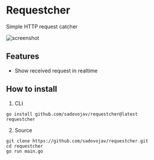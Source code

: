 # Requestcher

Simple HTTP request catcher

![screenshot](https://user-images.githubusercontent.com/9282021/203162163-6594b7ad-07cc-4e55-afce-ff3e0424ba6e.jpg)

## Features

* Show received request in realtime

## How to install
1. CLI

```shell script
go install github.com/sadovojav/requestcher@latest
requestcher
```

2. Source
```shell script
git clone https://github.com/sadovojav/requestcher.git
cd requestcher
go run main.go
```
